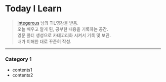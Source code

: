 
# Today I Learn
> [Integerous](https://github.com/Integerous/TIL) 님의 TIL영감을 받음.  
> 오늘 배우고 알게 된, 공부한 내용을 기록하는 공간.  
> 영문 폴더 생성으로 카테고리화 시켜서 기록 및 보관.  
> 내가 이해한 대로 꾸준히 작성.  
-------------------------------------------------------------------------------------------
### Category 1
* contents1
* contents2
